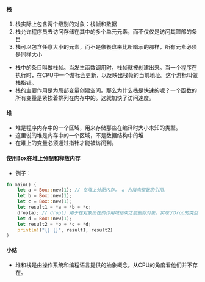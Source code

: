 #### 栈

1. 栈实际上包含两个级别的对象：栈帧和数据
2. 栈允许程序员去访问存储在其中的多个单元元素，而不仅仅是访问其顶部的条目
3. 栈可以包含任意大小的元素，而不是像餐盘来比所暗示的那样，所有元素必须是同样大小

- 栈中的条目叫做栈帧。当发生函数调用时，栈帧就被创建出来。当一个程序在执行时，在CPU中一个游标会更新，以反映出栈帧的当前地址。这个游标叫做栈指针。
- 栈的主要作用是为局部变量创建空间。那么为什么栈是快速的呢？一个函数的所有变量是紧挨着排列在内存中的。这就加快了访问速度。

#### 堆

- 堆是程序内存中的一个区域，用来存储那些在编译时大小未知的类型。
- 这里说的堆是内存中的一个区域，不是数据结构中的堆
- 在堆上的变量必须通过指针才能被访问到。

#### 使用Box在堆上分配和释放内存

- 例子：

``` rust
fn main() {
    let a = Box::new(1); // 在堆上分配内存， a 为指向整数的引用，
    let b = Box::new(1);
    let c = Box::new(1);
    let result1 = *a + *b + *c;
    drop(a); // drop() 用于在对象所在的作用域结束之前删除对象，实现了Drop的类型，就会有一个drop方法，但是在用户代码中显式调用它是不合法的。而使用std::mem::drop则可以绕过这个规则
    let d = Box::new(1);
    let result2 = *b + *c + *d;
    println!("{} {}", result1, result2)
}
```

#### 小结

- 堆和栈是由操作系统和编程语言提供的抽象概念。从CPU的角度看他们并不存在。
